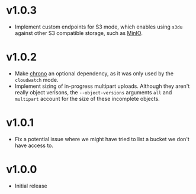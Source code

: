 # v1.0.3

  - Implement custom endpoints for S3 mode, which enables using `s3du` against
    other S3 compatible storage, such as [MinIO].

# v1.0.2

  - Make [chrono] an optional dependency, as it was only used by the
    `cloudwatch` mode.
  - Implement sizing of in-progress multipart uploads. Although they aren't
    really object verisons, the `--object-versions` arguments `all` and
    `multipart` account for the size of these incomplete objects.

# v1.0.1

  - Fix a potential issue where we might have tried to list a bucket we don't
    have access to.

# v1.0.0

  - Initial release

<!-- links -->
[chrono]: https://crates.io/crates/chrono
[MinIO]: https://min.io/
